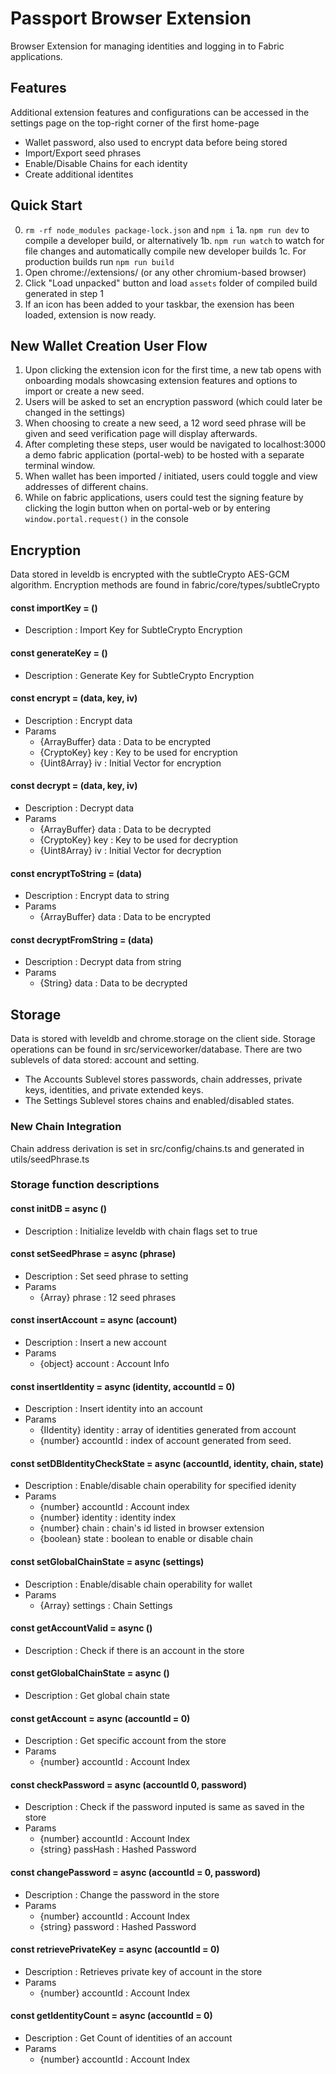 # Passport Browser Extension
Browser Extension for managing identities and logging in to Fabric applications.

## Features
Additional extension features and configurations can be accessed in the settings page on the top-right corner of the first home-page
- Wallet password, also used to encrypt data before being stored
- Import/Export seed phrases
- Enable/Disable Chains for each identity
- Create additional identites


## Quick Start
0. `rm -rf node_modules package-lock.json` and `npm i`
1a. `npm run dev` to compile a developer build, or alternatively 
1b. `npm run watch` to watch for file changes and automatically compile new developer builds
1c. For production builds run `npm run build`
2. Open chrome://extensions/ (or any other chromium-based browser)
3. Click "Load unpacked" button and load `assets` folder of compiled build generated in step 1
4. If an icon has been added to your taskbar, the exension has been loaded, extension is now ready.

## New Wallet Creation User Flow
1. Upon clicking the extension icon for the first time, a new tab opens with onboarding modals showcasing extension features and options to import or create a new seed.
2. Users will be asked to set an encryption password (which could later be changed in the settings)
3. When choosing to create a new seed, a 12 word seed phrase will be given and seed verification page will display afterwards.
4. After completing these steps, user would be navigated to localhost:3000 a demo fabric application (portal-web) to be hosted with a separate terminal window.
5. When wallet has been imported / initiated, users could toggle and view addresses of different chains.
6. While on fabric applications, users could test the signing feature by clicking the login button when on portal-web or by entering `window.portal.request()` in the console

## Encryption
Data stored in leveldb is encrypted with the subtleCrypto AES-GCM algorithm. Encryption methods are found in fabric/core/types/subtleCrypto

#### const importKey = ()
- Description : Import Key for SubtleCrypto Encryption
  
#### const generateKey = ()
- Description : Generate Key for SubtleCrypto Encryption
  
#### const encrypt = (data, key, iv)
- Description : Encrypt data
- Params
  - {ArrayBuffer} data : Data to be encrypted
  - {CryptoKey} key : Key to be used for encryption
  - {Uint8Array} iv : Initial Vector for encryption

#### const decrypt = (data, key, iv)
- Description : Decrypt data
- Params
  - {ArrayBuffer} data : Data to be decrypted
  - {CryptoKey} key : Key to be used for decryption
  - {Uint8Array} iv : Initial Vector for decryption
  
#### const encryptToString = (data)
- Description : Encrypt data to string
- Params
  - {ArrayBuffer} data : Data to be encrypted
  
#### const decryptFromString = (data)
- Description : Decrypt data from string
- Params
  - {String} data : Data to be decrypted

## Storage
Data is stored with leveldb and chrome.storage on the client side. Storage operations can be found in src/serviceworker/database.
There are two sublevels of data stored: account and setting.
- The Accounts Sublevel stores passwords, chain addresses, private keys, identities, and private extended keys.
- The Settings Sublevel stores chains and enabled/disabled states.

### New Chain Integration
Chain address derivation is set in src/config/chains.ts and generated in utils/seedPhrase.ts

### Storage function descriptions

#### const initDB = async ()
- Description : Initialize leveldb with chain flags set to true

#### const setSeedPhrase = async (phrase)
- Description : Set seed phrase to setting
- Params
  - {Array<string>} phrase : 12 seed phrases
 
#### const insertAccount = async (account)
- Description : Insert a new account
- Params 
  - {object}    account : Account Info

#### const insertIdentity = async (identity, accountId = 0)
- Description : Insert identity into an account
- Params
  - {IIdentity} identity : array of identities generated from account
  - {number}    accountId : index of account generated from seed.
 
#### const setDBIdentityCheckState = async (accountId, identity, chain, state)
- Description :  Enable/disable chain operability for specified idenity
- Params
  - {number} accountId : Account index
  - {number} identity : identity index
  - {number} chain : chain's id listed in browser extension
  - {boolean} state : boolean to enable or disable chain
  
#### const setGlobalChainState = async (settings)
- Description : Enable/disable chain operability for wallet
- Params
  - {Array} settings : Chain Settings

#### const getAccountValid = async ()
- Description : Check if there is an account in the store

#### const getGlobalChainState = async ()
- Description : Get global chain state

#### const getAccount = async (accountId = 0)
- Description : Get specific account from the store
- Params
  - {number} accountId : Account Index

#### const checkPassword = async (accountId 0, password)
- Description : Check if the password inputed is same as saved in the store
- Params
  - {number} accountId : Account Index
  - {string} passHash : Hashed Password

#### const changePassword = async (accountId = 0, password)
- Description : Change the password in the store
- Params 
  - {number} accountId : Account Index
  - {string} password : Hashed Password
 
#### const retrievePrivateKey = async (accountId = 0)
- Description : Retrieves private key of account in the store
- Params
  - {number} accountId : Account Index

#### const getIdentityCount = async (accountId = 0)
- Description : Get Count of identities of an account
- Params 
  - {number} accountId : Account Index

  